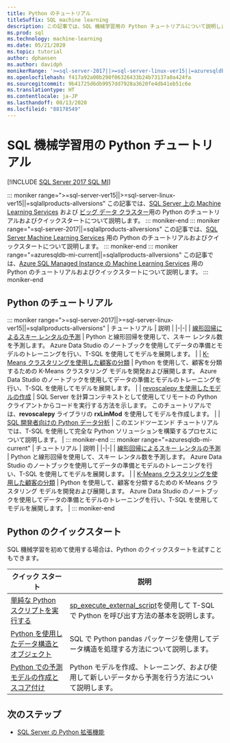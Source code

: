```yaml
---
title: Python のチュートリアル
titleSuffix: SQL machine learning
description: この記事では、SQL 機械学習用の Python チュートリアルについて説明します。 スクリプトを実行して機械学習モデルを構築する方法をご確認ください。
ms.prod: sql
ms.technology: machine-learning
ms.date: 05/21/2020
ms.topic: tutorial
author: dphansen
ms.author: davidph
monikerRange: '>=sql-server-2017||>=sql-server-linux-ver15||=azuresqldb-mi-current||=sqlallproducts-allversions'
ms.openlocfilehash: f417a92a00b290f06326433b24b73137a0a424fa
ms.sourcegitcommit: 9b41725d6db9957dd7928a3620fe4db41eb51c6e
ms.translationtype: HT
ms.contentlocale: ja-JP
ms.lasthandoff: 08/13/2020
ms.locfileid: "88178549"
---
```

# <a name="python-tutorials-for-sql-machine-learning"></a>SQL 機械学習用の Python チュートリアル
[!INCLUDE [SQL Server 2017 SQL MI](../../includes/applies-to-version/sqlserver2017-asdbmi.md)]

::: moniker range=">=sql-server-ver15||>=sql-server-linux-ver15||=sqlallproducts-allversions"
この記事では、[SQL Server 上の Machine Learning Services](../sql-server-machine-learning-services.md) および [ビッグ データ クラスター](../../big-data-cluster/machine-learning-services.md)用の Python のチュートリアルおよびクイックスタートについて説明します。
::: moniker-end
::: moniker range="=sql-server-2017||=sqlallproducts-allversions"
この記事では、[SQL Server Machine Learning Services](../sql-server-machine-learning-services.md) 用の Python のチュートリアルおよびクイックスタートについて説明します。
::: moniker-end
::: moniker range="=azuresqldb-mi-current||=sqlallproducts-allversions"
この記事では、[Azure SQL Managed Instance の Machine Learning Services](/azure/azure-sql/managed-instance/machine-learning-services-overview) 用の Python のチュートリアルおよびクイックスタートについて説明します。
::: moniker-end

<a name="bkmk_pythontutorials"></a>

## <a name="python-tutorials"></a>Python のチュートリアル

::: moniker range=">=sql-server-2017||>=sql-server-linux-ver15||=sqlallproducts-allversions"
| チュートリアル | 説明 |
|-|-|
| [線形回帰によるスキー レンタルの予測](python-ski-rental-linear-regression.md) | Python と線形回帰を使用して、スキー レンタル数を予測します。 Azure Data Studio のノートブックを使用してデータの準備とモデルのトレーニングを行い、T-SQL を使用してモデルを展開します。 |
| [K-Means クラスタリングを使用した顧客の分類](python-clustering-model.md) | Python を使用して、顧客を分類するための K-Means クラスタリング モデルを開発および展開します。 Azure Data Studio のノートブックを使用してデータの準備とモデルのトレーニングを行い、T-SQL を使用してモデルを展開します。 |
| [revoscalepy を使用したモデルの作成](use-python-revoscalepy-to-create-model.md) | SQL Server を計算コンテキストとして使用してリモートの Python クライアントからコードを実行する方法を示します。 このチュートリアルでは、**revoscalepy** ライブラリの **rxLinMod** を使用してモデルを作成します。 |
| [SQL 開発者向けの Python データ分析](python-taxi-classification-introduction.md) | このエンドツーエンド チュートリアルでは、T-SQL を使用して完全な Python ソリューションを構築するプロセスについて説明します。 |
::: moniker-end
::: moniker range="=azuresqldb-mi-current"
| チュートリアル | 説明 |
|-|-|
| [線形回帰によるスキー レンタルの予測](python-ski-rental-linear-regression.md) | Python と線形回帰を使用して、スキー レンタル数を予測します。 Azure Data Studio のノートブックを使用してデータの準備とモデルのトレーニングを行い、T-SQL を使用してモデルを展開します。 |
| [K-Means クラスタリングを使用した顧客の分類](python-clustering-model.md) | Python を使用して、顧客を分類するための K-Means クラスタリング モデルを開発および展開します。 Azure Data Studio のノートブックを使用してデータの準備とモデルのトレーニングを行い、T-SQL を使用してモデルを展開します。 |
::: moniker-end

## <a name="python-quickstarts"></a>Python のクイックスタート

SQL 機械学習を初めて使用する場合は、Python のクイックスタートを試すこともできます。

| クイック スタート | 説明 |
|-|-|
| [単純な Python スクリプトを実行する](quickstart-python-create-script.md) | [sp_execute_external_script](../../relational-databases/system-stored-procedures/sp-execute-external-script-transact-sql.md)を使用して T-SQL で Python を呼び出す方法の基本を説明します。 |
| [Python を使用したデータ構造とオブジェクト](quickstart-python-data-structures.md) | SQL で Python pandas パッケージを使用してデータ構造を処理する方法について説明します。 |
| [Python での予測モデルの作成とスコア付け](quickstart-python-train-score-model.md) | Python モデルを作成、トレーニング、および使用して新しいデータから予測を行う方法について説明します。 |

## <a name="next-steps"></a>次のステップ

+ [SQL Server の Python 拡張機能](../concepts/extension-python.md)
